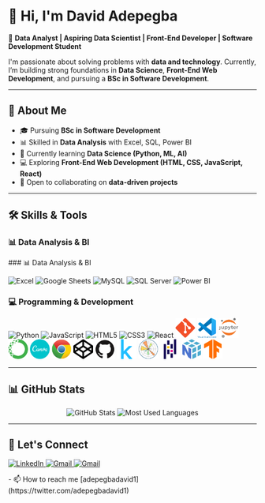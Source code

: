 # 👋 Hi, I'm David Adepegba  

🎯 **Data Analyst | Aspiring Data Scientist | Front-End Developer | Software Development Student**  

I'm passionate about solving problems with **data and technology**. Currently, I’m building strong foundations in **Data Science**, **Front-End Web Development**, and pursuing a **BSc in Software Development**.  

---

## 🚀 About Me  
- 🎓 Pursuing **BSc in Software Development**  
- 📊 Skilled in **Data Analysis** with Excel, SQL, Power BI  
- 🌱 Currently learning **Data Science (Python, ML, AI)**  
- 💻 Exploring **Front-End Web Development (HTML, CSS, JavaScript, React)**  
- 🤝 Open to collaborating on **data-driven projects**  

---

## 🛠️ Skills & Tools  

### 📊 Data Analysis & BI  
<p align="left">
 ### 📊 Data Analysis & BI  
<p align="left">
  <img src="https://cdn.jsdelivr.net/gh/simple-icons/simple-icons/icons/microsoftexcel.svg" alt="Excel" title="Excel" width="40" height="40" style="fill:green;"/>
  <img src="https://cdn.jsdelivr.net/gh/simple-icons/simple-icons/icons/googlesheets.svg" alt="Google Sheets" title="Google Sheets" width="40" height="40"/>
  <img src="https://cdn.jsdelivr.net/gh/devicons/devicon/icons/mysql/mysql-original-wordmark.svg" alt="MySQL" title="MySQL" width="50" height="50"/>
  <img src="https://www.svgrepo.com/show/303229/microsoft-sql-server-logo.svg" alt="SQL Server" title="SQL Server" width="40" height="40"/>
  <img src="https://cdn.jsdelivr.net/gh/simple-icons/simple-icons/icons/powerbi.svg" alt="Power BI" title="Power BI" width="40" height="40"/>
</p>

</p>

### 💻 Programming & Development  
<p align="left">
  <img src="https://cdn.jsdelivr.net/gh/devicons/devicon/icons/python/python-original.svg" alt="Python" width="40" height="40" title="Python"/>
  <img src="https://cdn.jsdelivr.net/gh/devicons/devicon/icons/javascript/javascript-original.svg" alt="JavaScript" width="40" height="40" title="JavaScript"/>
  <img src="https://cdn.jsdelivr.net/gh/devicons/devicon/icons/html5/html5-original.svg" alt="HTML5" width="40" height="40" title="HTML5"/>
  <img src="https://cdn.jsdelivr.net/gh/devicons/devicon/icons/css3/css3-original.svg" alt="CSS3" width="40" height="40" title="CSS3"/>
  <img src="https://cdn.jsdelivr.net/gh/devicons/devicon/icons/react/react-original.svg" alt="React" width="40" height="40" title="React"/>
  <img src="https://github.com/devicons/devicon/blob/v2.17.0/icons/git/git-original.svg" alt="Git" width="40" height="40" title="Git"/>
  <img src="https://github.com/devicons/devicon/blob/v2.17.0/icons/vscode/vscode-original-wordmark.svg" alt="VsCode" width="40" height="40" title="VsCode"/>
  <img src="https://github.com/devicons/devicon/blob/master/icons/jupyter/jupyter-original-wordmark.svg" alt="Jupyter" width="40" height="40" title="Jupyter"/>
  <img src="https://github.com/devicons/devicon/blob/v2.17.0/icons/anaconda/anaconda-original.svg" alt="Anaconda" width="40" height="40" title="Anaconda"/>
  <img src="https://github.com/devicons/devicon/blob/v2.17.0/icons/canva/canva-original.svg" alt="Canva" width="40" height="40" title="Canva"/>
  <img src="https://github.com/devicons/devicon/blob/v2.17.0/icons/chrome/chrome-original.svg" alt="Chrome" width="40" height="40" title="Chrome"/>
  <img src="https://github.com/devicons/devicon/blob/v2.17.0/icons/codepen/codepen-original.svg" alt="Codepen" width="40" height="40" title="Codepen"/>
  <img src="https://github.com/devicons/devicon/blob/v2.17.0/icons/github/github-original.svg" alt="Github" width="40" height="40" title="Github"/>
  <img src="https://github.com/devicons/devicon/blob/v2.17.0/icons/kaggle/kaggle-original.svg" alt="Kaggle" width="40" height="40" title="Kaggle"/>
  <img src="https://github.com/devicons/devicon/blob/v2.17.0/icons/matplotlib/matplotlib-original.svg" alt="Matplotlib" width="40" height="40" title="Matplotlib"/>
  <img src="https://github.com/devicons/devicon/blob/v2.17.0/icons/pandas/pandas-original.svg" alt="Pandas" width="40" height="40" title="Pandas"/>
  <img src="https://github.com/devicons/devicon/blob/v2.17.0/icons/numpy/numpy-original.svg" alt="Numpy" width="40" height="40" title="Numpy"/>
  <img src="https://github.com/devicons/devicon/blob/v2.17.0/icons/tensorflow/tensorflow-original.svg" alt="Tensorflow" width="40" height="40" title="Tensorflow"/>
  
</p>

---

## 📊 GitHub Stats  

<p align="center">
  <img src="https://github-readme-stats.vercel.app/api?username=adepegba1&show_icons=true&theme=tokyonight" alt="GitHub Stats" height="180"/>
  <img src="https://github-readme-stats.vercel.app/api/top-langs/?username=adepegba1&layout=compact&theme=tokyonight" alt="Most Used Languages" height="180"/>
</p>

---

## 🔗 Let's Connect  
<p align="left">
  <a href="https://www.linkedin.com/in/david-adepegba" target="_blank">
    <img src="https://cdn.jsdelivr.net/gh/devicons/devicon/icons/linkedin/linkedin-original.svg" alt="LinkedIn" width="40" height="40"/>
  </a>
  <a href="mailto:adepegbadavid2@gmail.com">
    <img src="https://www.svgrepo.com/show/223047/gmail.svg" alt="Gmail" width="40" height="40"/>
  </a>
   <a href="https://twitter.com/adepegbadavid1">
    <img src="https://www.svgrepo.com/show/223047/gmail.svg" alt="Gmail" width="40" height="40"/>
  </a>
 
</p>
- 📫 How to reach me [adepegbadavid1](https://twitter.com/adepegbadavid1)

<!---
adepegba1/adepegba1 is a ✨ special ✨ repository because its `README.md` (this file) appears on your GitHub profile.
You can click the Preview link to take a look at your changes.
--->
